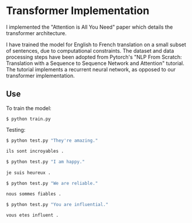 # Transformer Implementation

I implemented the "Attention is All You Need" paper which details the transformer architecture.

I have trained the model for English to French translation on a small subset of sentences, due to computational constraints. The dataset and data processing steps have been adopted from Pytorch's "NLP From Scratch: Translation with a Sequence to Sequence Network and Attention" tutorial. The tutorial implements a recurrent neural network, as opposed to our transformer implementation.

## Use

To train the model:

`$ python train.py`

Testing:

```bash
$ python test.py "They're amazing."

ils sont incroyables .
 
$ python test.py "I am happy."
 
je suis heureux .

$ python test.py "We are reliable."

nous sommes fiables .

$ python test.py "You are influential."

vous etes influent .
```



